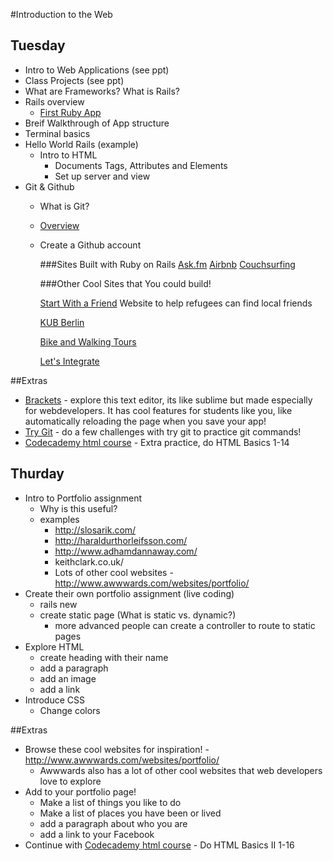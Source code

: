 #Introduction to the Web

## Tuesday
- Intro to Web Applications (see ppt)
- Class Projects (see ppt)
- What are Frameworks? What is Rails?
- Rails overview
  - [First Ruby App](https://www.youtube.com/watch?v=fP64Wvz13AM)
- Breif Walkthrough of App structure
- Terminal basics
- Hello World Rails (example)
  - Intro to HTML
 	- Documents Tags, Attributes and Elements
 	- Set up server and view
- Git & Github
  - What is Git? 
  - [Overview](http://git-scm.com/book/en/v2/Getting-Started-Git-Basics)
  - Create a Github account


  	###Sites Built with Ruby on Rails
  	[Ask.fm](http://ask.fm/)
  	[Airbnb](airbnb.com)
  	[Couchsurfing](http://www.couchsurfing.com/)

  	###Other Cool Sites that You could build!

  	[Start With a Friend](http://www.start-with-a-friend.de/)
  	Website to help refugees can find local friends

  	[KUB Berlin](http://www.kub-berlin.org/index.php/en)

  	[Bike and Walking Tours](http://www.daz.de/sixcms/detail.php?object_id=&area_id=34&id=16358829&template_id=46&lang=de)

  	[Let's Integrate](https://letsintegrate.de/en)
	

##Extras
- [Brackets](http://brackets.io/) - explore this text editor, its like sublime but made especially for webdevelopers. It has cool features for students like you, like automatically reloading the page when you save your app!
- [Try Git](https://try.github.io/levels/1/challenges/1) - do a few challenges with try git to practice git commands!
- [Codecademy html course](https://www.codecademy.com/courses/web-beginner-en-HZA3b/0/1) - Extra practice, do HTML Basics 1-14

## Thurday

- Intro to Portfolio assignment
  - Why is this useful?
  - examples
    - http://slosarik.com/
    - http://haraldurthorleifsson.com/
    - http://www.adhamdannaway.com/
    - keithclark.co.uk/
    - Lots of other cool websites - http://www.awwwards.com/websites/portfolio/
- Create their own portfolio assignment (live coding)
  - rails new
  - create static page (What is static vs. dynamic?)
    - more advanced people can create a controller to route to static pages
- Explore HTML
  - create heading with their name
  - add a paragraph
  - add an image
  - add a link
- Introduce CSS
  - Change colors

##Extras

- Browse these cool websites for inspiration! - http://www.awwwards.com/websites/portfolio/
  - Awwwards also has a lot of other cool websites that web developers love to explore 
- Add to your portfolio page! 
  - Make a list of things you like to do
  - Make a list of places you have been or lived
  - add a paragraph about who you are
  - add a link to your Facebook
- Continue with [Codecademy html course](https://www.codecademy.com/courses/web-beginner-en-y2Yjd/0/1?curriculum_id=50579fb998b470000202dc8b) - Do HTML Basics II 1-16



